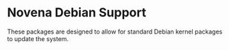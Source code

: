 Novena Debian Support
=====================

These packages are designed to allow for standard Debian kernel packages to
update the system.
